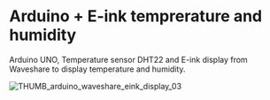 # Arduino + E-ink temprerature and humidity
Arduino UNO, Temperature sensor DHT22 and E-ink display from Waveshare to display temperature and humidity.

![THUMB_arduino_waveshare_eink_display_03](https://user-images.githubusercontent.com/117754156/213648779-7f1c97b9-c504-49d4-85a4-188b5a173fef.jpg)

